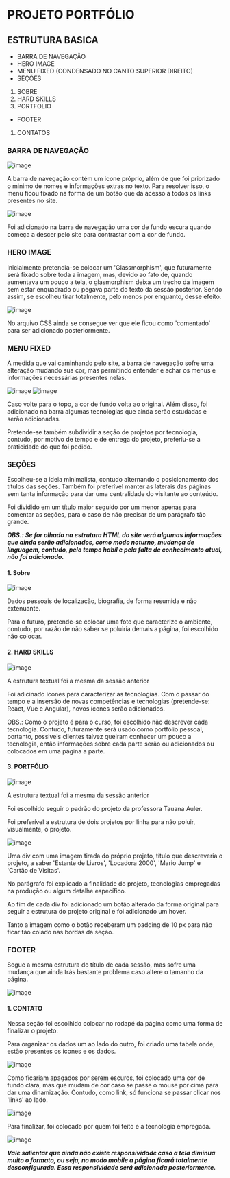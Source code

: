 # PROJETO PORTFÓLIO

## ESTRUTURA BASICA

- BARRA DE NAVEGAÇÃO
- HERO IMAGE
- MENU FIXED (CONDENSADO NO CANTO SUPERIOR DIREITO)
- SEÇÕES
1. SOBRE
2. HARD SKILLS
3. PORTFOLIO
- FOOTER
1. CONTATOS

### BARRA DE NAVEGAÇÃO

![image](https://user-images.githubusercontent.com/112723272/221420668-61daf438-2673-4294-8851-4ae1dc0342c4.png)


A barra de navegação contém um icone próprio, além de que foi priorizado o minimo de nomes e informações extras no texto. Para resolver isso, o menu ficou fixado na forma de um botão que da acesso a todos os links presentes no site.

![image](https://user-images.githubusercontent.com/112723272/221420707-3cb51bb6-fa29-40b6-81d9-519a72186bbd.png)


Foi adicionado na barra de navegação uma cor de fundo escura quando começa a descer pelo site para contrastar com a cor de fundo.

### HERO IMAGE
Inicialmente pretendia-se colocar um 'Glassmorphism', que futuramente será fixado sobre toda a imagem, mas, devido ao fato de, quando aumentava um pouco a tela, o glasmorphism deixa um trecho da imagem sem estar enquadrado ou pegava parte do texto da sessão posterior. Sendo assim, se escolheu tirar totalmente, pelo menos por enquanto, desse efeito.

![image](https://user-images.githubusercontent.com/112723272/221420733-75aac498-ba50-4078-a3a4-1f66333d500d.png)

No arquivo CSS ainda se consegue ver que ele ficou como 'comentado' para ser adicionado posteriormente.

### MENU FIXED

A medida que vai caminhando pelo site, a barra de navegação sofre uma alteração mudando sua cor, mas permitindo entender e achar os menus e informações necessárias presentes nelas.

![image](https://user-images.githubusercontent.com/112723272/221420558-d940e529-a968-4010-b818-de30abd002ef.png)
![image](https://user-images.githubusercontent.com/112723272/221420579-29f5f4a0-f050-4190-9170-eb9e3a4ab87c.png)

Caso volte para o topo, a cor de fundo volta ao original.
Além disso, foi adicionado na barra algumas tecnologias que ainda serão estudadas e serão adicionadas. 

Pretende-se também subdividir a seção de projetos por tecnologia, contudo, por motivo de tempo e de entrega do projeto, preferiu-se a praticidade do que foi pedido.

### SEÇÕES

Escolheu-se a ideia minimalista, contudo alternando o posicionamento dos títulos das seções. Também foi preferível manter as laterais das páginas sem tanta informação para dar uma centralidade do visitante ao conteúdo.

Foi dividido em um título maior seguido por um menor apenas para comentar as seções, para o caso de não precisar de um parágrafo tão grande.

***OBS.: Se for olhado na estrutura HTML do site verá algumas informações que ainda serão adicionados, como modo noturno, mudança de linguagem, contudo, pelo tempo habíl e pela falta de conhecimento atual, não foi adicionado.***

#### 1. Sobre

![image](https://user-images.githubusercontent.com/112723272/221420781-82bdfb8e-eecf-4979-acb9-95e48991e9c4.png)


Dados pessoais de localização, biografia, de forma resumida e não extenuante.

Para o futuro, pretende-se colocar uma foto que caracterize o ambiente, contudo, por razão de não saber se poluiria demais a página, foi escolhido não colocar.

#### 2. HARD SKILLS

![image](https://user-images.githubusercontent.com/112723272/221420815-e04cbf9a-b11f-4874-9dd6-87ed4808da4d.png)

A estrutura textual foi a mesma da sessão anterior

Foi adicinado ícones para caracterizar as tecnologias. Com o passar do tempo e a insersão de novas competências e tecnologias (pretende-se: React, Vue e Angular), novos ícones serão adicionados.

OBS.: Como o projeto é para o curso, foi escolhido não descrever cada tecnologia. Contudo, futuramente será usado como portfólio pessoal, portanto, possiveis clientes talvez queiram conhecer um pouco a tecnologia, então informações sobre cada parte serão ou adicionados ou colocados em uma página a parte.

#### 3. PORTFÓLIO

![image](https://user-images.githubusercontent.com/112723272/221420856-acb96a56-ea99-41b6-b637-1f8e209c10a6.png)

A estrutura textual foi a mesma da sessão anterior

Foi escolhido seguir o padrão do projeto da professora Tauana Auler.

Foi preferível a estrutura de dois projetos por linha para não poluir, visualmente, o projeto.

![image](https://user-images.githubusercontent.com/112723272/221420877-110cd336-9822-489e-9ddf-8c51bad2c2cf.png)

Uma div com uma imagem tirada do próprio projeto, título que descreveria o projeto, a saber 'Estante de Livros', 'Locadora 2000', 'Mario Jump' e 'Cartão de Visitas'.

No parágrafo foi explicado a finalidade do projeto, tecnologias empregadas na produção ou algum detalhe específico.

Ao fim de cada div foi adicionado um botão alterado da forma original para seguir a estrutura do projeto original e foi adicionado um hover.

Tanto a imagem como o botão receberam um padding de 10 px para não ficar tão colado nas bordas da seção.



### FOOTER
Segue a mesma estrutura do título de cada sessão, mas sofre uma mudança que ainda trás bastante problema caso altere o tamanho da página.

![image](https://user-images.githubusercontent.com/112723272/221420900-06cc5027-0c27-4e57-8249-5177b2139e18.png)


#### 1. CONTATO
Nessa seção foi escolhido colocar no rodapé da página como uma forma de finalizar o projeto.

Para organizar os dados um ao lado do outro, foi criado uma tabela onde, estão presentes os ícones e os dados.

![image](https://user-images.githubusercontent.com/112723272/221420912-66ceaa27-ce34-484f-a388-e5e00e9029b0.png)

Como ficariam apagados por serem escuros, foi colocado uma cor de fundo clara, mas que mudam de cor caso se passe o mouse por cima para dar uma dinamização. Contudo, como link, só funciona se passar clicar nos 'links' ao lado.

![image](https://user-images.githubusercontent.com/112723272/221420932-6a590d1f-f223-4ef0-8130-953fc03ee036.png)

Para finalizar, foi colocado por quem foi feito e a tecnologia empregada.

![image](https://user-images.githubusercontent.com/112723272/221420955-c0f323c0-ae28-4c00-8684-4f2a037e8085.png)


***Vale salientar que ainda não existe responsividade caso a tela diminua muito o formato, ou seja, no modo mobile a página ficará totalmente desconfigurada. Essa responsividade será adicionada posteriormente.***



